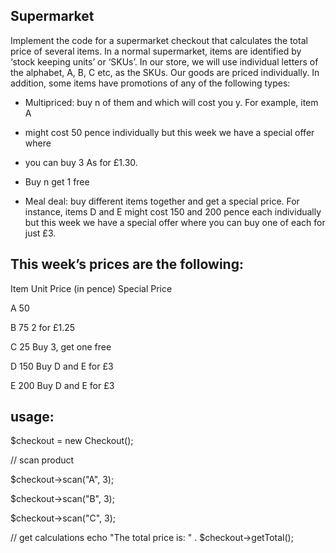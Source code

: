 Supermarket
-------------------------------------

Implement the code for a supermarket checkout that calculates the total price of several items. In a normal supermarket, items are identified by ‘stock keeping units’ or ‘SKUs’. In our store, we will use individual letters of the alphabet, A, B, C etc, as the SKUs. Our goods are priced individually. In addition, some items have promotions of any of the following types:

*   Multipriced: buy n of them and which will cost you y. For example, item A
    
*   might cost 50 pence individually but this week we have a special offer where
    
*   you can buy 3 As for £1.30.
    
*   Buy n get 1 free
    
*   Meal deal: buy different items together and get a special price. For instance, items D and E might cost 150 and 200 pence each individually but this week we have a special offer where you can buy one of each for just £3.
    

This week’s prices are the following:
-------------------------------------

Item Unit Price (in pence) Special Price

A 50

B 75 2 for £1.25

C 25 Buy 3, get one free

D 150 Buy D and E for £3

E 200 Buy D and E for £3

## usage:
$checkout = new Checkout();

// scan product 

$checkout->scan("A", 3);

$checkout->scan("B", 3);

$checkout->scan("C", 3);


// get calculations
echo "The total price is: " . $checkout->getTotal();
